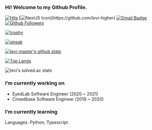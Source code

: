 ### Hi! Welcome to my Github Profile.

[![Hits](https://hits.seeyoufarm.com/api/count/incr/badge.svg?url=https%3A%2F%2Fgithub.com%2Flevi-higher)](https://github.com/levi-higher)
[![NextJS Icon](https://img.shields.io/badge/NextJS?style=flat-square&logo=nextdotjs&logoColor=white")](https://github.com/levi-higher)
[![Gmail Badge](https://img.shields.io/badge/-Gmail-d14836?style=flat-square&logo=Gmail&logoColor=white&link=mailto:levi-higher@gmail.com)](mailto:levi-higher@gmail.com)
[![Github Followers](https://img.shields.io/github/followers/levi-higher?color=06d6a0&label=Github%20Followers&style=for-the-badge)](https://github.com/levi-higher?tab=followers)

[![trophy](https://github-profile-trophy.vercel.app/?username=levi-higher&theme=chalk&row=2&column=5)](https://github.com/ryo-ma/github-profile-trophy)

[![streak](https://github-readme-streak-stats.herokuapp.com/?user=levi-higher&theme=calm)](https://github.com/levi-higher)

[![levi-master's github stats](https://github-readme-stats.vercel.app/api?username=levi-higher&show_icons=true&theme=dracula)](https://github.com/levi-higher)

[![Top Langs](https://github-readme-stats.vercel.app/api/top-langs/?username=levi-higher&layout=compact&langs_count=8&theme=dracula)](https://github.com/levi-higher)

![levi's solved.ac stats](http://mazassumnida.wtf/api/v2/generate_badge?boj=systemh)


### I’m currently working on
- EyedLab Software Engineer (2020 ~ 2021)
- Crowdbase Software Engineer (2019 ~ 2020)

### I’m currently learning
Languages: Python, Typescript
